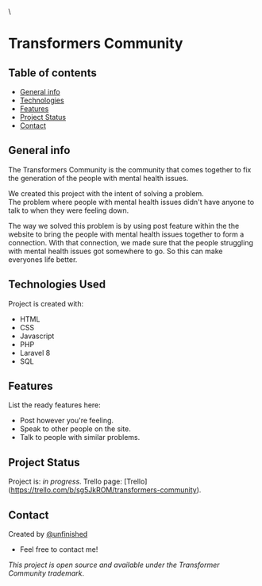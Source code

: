 \

# Transformers Community

## Table of contents
* [General info](#general-info)
* [Technologies](#technologies-used)
* [Features](#features)
* [Project Status](#project-status)
* [Contact](#contact)

## General info
The Transformers Community is the community that comes together to fix the generation of the people with mental health issues.  

We created this project with the intent of solving a problem.  
The problem where people with mental health issues didn't have anyone to talk to when they were feeling down.

The way we solved this problem is by using post feature within the the website to bring the people with mental health issues together to form a connection.
With that connection, we made sure that the people struggling with mental health issues got somewhere to go. 
So this can make everyones life better.


## Technologies Used
Project is created with:
- HTML
- CSS
- Javascript
- PHP
- Laravel 8
- SQL

## Features
List the ready features here:
- Post however you're feeling.
- Speak to other people on the site.
- Talk to people with similar problems.


## Project Status
Project is: _in progress_. 
Trello page: [Trello] (https://trello.com/b/sg5JkROM/transformers-community).

## Contact
Created by [@unfinished](https://www.unfinishedd.nl)  

- Feel free to contact me!

_This project is open source and available under the Transformer Community trademark_.